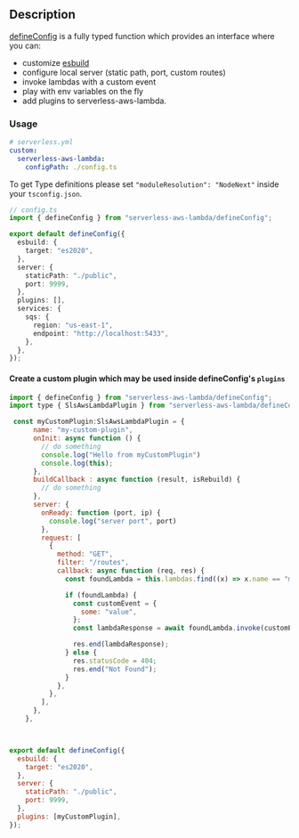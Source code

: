 ## Description

[defineConfig](../src/defineConfig.ts) is a fully typed function which provides an interface where you can:

- customize [esbuild](esbuild.md)
- configure local server (static path, port, custom routes)
- invoke lambdas with a custom event
- play with env variables on the fly
- add plugins to serverless-aws-lambda.

### Usage

```yaml
# serverless.yml
custom:
  serverless-aws-lambda:
    configPath: ./config.ts
```

To get Type definitions please set `"moduleResolution": "NodeNext"` inside your `tsconfig.json`.

```ts
// config.ts
import { defineConfig } from "serverless-aws-lambda/defineConfig";

export default defineConfig({
  esbuild: {
    target: "es2020",
  },
  server: {
    staticPath: "./public",
    port: 9999,
  },
  plugins: [],
  services: {
    sqs: {
      region: "us-east-1",
      endpoint: "http://localhost:5433",
    },
  },
});
```

#### Create a custom plugin which may be used inside defineConfig's `plugins`

```js
import { defineConfig } from "serverless-aws-lambda/defineConfig";
import type { SlsAwsLambdaPlugin } from "serverless-aws-lambda/defineConfig";

 const myCustomPlugin:SlsAwsLambdaPlugin = {
      name: "my-custom-plugin",
      onInit: async function () {
        // do something
        console.log("Hello from myCustomPlugin")
        console.log(this);
      },
      buildCallback : async function (result, isRebuild) {
        // do something
      },
      server: {
        onReady: function (port, ip) {
          console.log("server port", port)
        },
        request: [
          {
            method: "GET",
            filter: "/routes",
            callback: async function (req, res) {
              const foundLambda = this.lambdas.find((x) => x.name == "myAwsomeLambda");

              if (foundLambda) {
                const customEvent = {
                  some: "value",
                };
                const lambdaResponse = await foundLambda.invoke(customEvent);

                res.end(lambdaResponse);
              } else {
                res.statusCode = 404;
                res.end("Not Found");
              }
            },
          },
        ],
      },
    },



export default defineConfig({
  esbuild: {
    target: "es2020",
  },
  server: {
    staticPath: "./public",
    port: 9999,
  },
  plugins: [myCustomPlugin],
});
```
